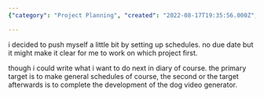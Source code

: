 ```yaml
---
{"category": "Project Planning", "created": "2022-08-17T19:35:56.000Z", "date": "2022-08-17 19:35:56", "description": "The author implemented schedules to prioritize their projects, with the primary objective being general schedule creation and a secondary goal of completing the development of a dog video generator.", "modified": "2022-08-18T07:24:43.250Z", "tags": ["diary"], "title": "2022-08-18-03-35-56"}

---
```


i decided to push myself a little bit by setting up schedules. no due date but it might make it clear for me to work on which project first.

though i could write what i want to do next in diary of course. the primary target is to make general schedules of course, the second or the target afterwards is to complete the development of the dog video generator.
